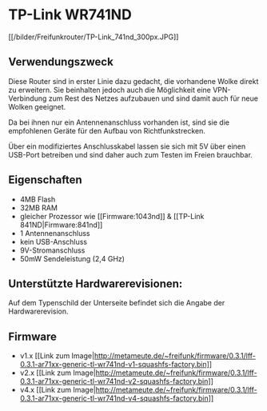 # TP-Link WR741ND
[[/bilder/Freifunkrouter/TP-Link_741nd_300px.JPG]]

## Verwendungszweck
Diese Router sind in erster Linie dazu gedacht, die vorhandene Wolke direkt zu erweitern.
Sie beinhalten jedoch auch die Möglichkeit eine VPN-Verbindung zum Rest des Netzes aufzubauen und sind damit auch für neue Wolken geeignet.

Da bei ihnen nur ein Antennenanschluss vorhanden ist, sind sie die empfohlenen Geräte für den Aufbau von Richtfunkstrecken.

Über ein modifiziertes Anschlusskabel lassen sie sich mit 5V über einen USB-Port betreiben und sind daher auch zum Testen im Freien brauchbar.

## Eigenschaften
* 4MB Flash
* 32MB RAM
* gleicher Prozessor wie [[Firmware:1043nd]] & [[TP-Link 841ND|Firmware:841nd]]
* 1 Antennenanschluss
* kein USB-Anschluss
* 9V-Stromanschluss
* 50mW Sendeleistung (2,4 GHz)

## Unterstützte Hardwarerevisionen:
Auf dem Typenschild der Unterseite befindet sich die Angabe der Hardwarerevision.

## Firmware

* v1.x [[Link zum Image|http://metameute.de/~freifunk/firmware/0.3.1/lff-0.3.1-ar71xx-generic-tl-wr741nd-v1-squashfs-factory.bin]]
* v2.x [[Link zum Image|http://metameute.de/~freifunk/firmware/0.3.1/lff-0.3.1-ar71xx-generic-tl-wr741nd-v2-squashfs-factory.bin]]
* v4.x [[Link zum Image|http://metameute.de/~freifunk/firmware/0.3.1/lff-0.3.1-ar71xx-generic-tl-wr741nd-v4-squashfs-factory.bin]]
